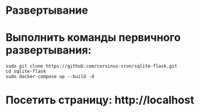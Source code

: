 # Развертывание
# Выполнить команды первичного развертывания:
```shell script
sudo git clone https://github.com/corvinus-cron/sqlite-flask.git
cd sqlite-flask
sudo docker-compose up --build -d
```
# Посетить страницу: http://localhost
